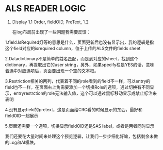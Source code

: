 # ALS READER LOGIC
1. Display
    1.1 Order, fieldOID, PreText,
    1.2

    在log布局前出现了一些问题我需要反馈：

1.field.IsRequired灯等的意思是什么，页面更新后也没有显示出，我的逻辑是指这个field对应的isrequired column，位于上传的ALS文件的fields sheet

2.Datadictionary不是简单的姓名匹配，而是到对应的sheet，找到这个dictionary，再提取出它的user string，另外，如果specify栏是YES的话，意味着选中对应选项后，页面要出现一个空的文本框。

3.Restriction相关的两列，代表着不同的role看到的field不一样，可以entry的field也不一样，在页面右上角需要添加一个切换Role的选项，通过切换有不同显示，entryrestrction的role无法输入值，这个可以通过鼠标移动显示成禁止标注来表明

4.没有显示field的pretext，这是页面给CRC看的时候显示的东西，最好和fieldOID一起展示

5.页面还需要一个选项，切换显示fieldOID还是SAS label，或者是两者同时显示



我们还要花大量时间来处理这个预览逻辑，让我们一步步细化好嘛，包括剩余未做的Log和AI模块。